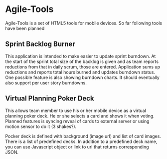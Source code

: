 Agile-Tools
===========

Agile-Tools is a set of HTML5 tools for mobile devices. 
So far following tools have been planned

Sprint Backlog Burner
---------------------
This application is intended to make easier to update sprint burndown.
At the start of the sprint total size of the backlog is given and 
as team reports reductions from that in daily scrum, those are entered.
Application sums up reductions and reports total hours burned and updates
burndown status. One possible feature is also showing burndown charts.
It should eventually also support per user story burndowns.

Virtual Planning Poker Deck
---------------------------
This allows team member to use his or her mobile device as a virtual 
planning poker deck. He or she selects a card and shows it when voting.
Planned features is syncing reveal of cards to external server or using
motion sensor to do it (3 shakes?).

Pocker deck is defined with background (image url) and list of card images.
There is a list of predefined decks. In addition to a predefined deck name,
you can use Javascript object or link to url that returns corresponding JSON.

